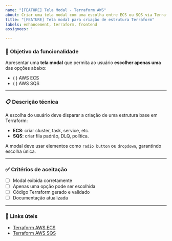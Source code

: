 ```yaml
---
name: "[FEATURE] Tela Modal - Terraform AWS"
about: Criar uma tela modal com uma escolha entre ECS ou SQS via Terraform
title: "[FEATURE] Tela modal para criação de estrutura Terraform"
labels: enhancement, terraform, frontend
assignees: ''

---
```


### 🎯 Objetivo da funcionalidade

Apresentar uma **tela modal** que permita ao usuário **escolher apenas uma** das opções abaixo:

- ( ) AWS ECS  
- ( ) AWS SQS

---

### 📋 Descrição técnica

A escolha do usuário deve disparar a criação de uma estrutura base em Terraform:

- **ECS**: criar cluster, task, service, etc.
- **SQS**: criar fila padrão, DLQ, política.

A modal deve usar elementos como `radio button` ou `dropdown`, garantindo escolha única.

---

### ✅ Critérios de aceitação

- [ ] Modal exibida corretamente
- [ ] Apenas uma opção pode ser escolhida
- [ ] Código Terraform gerado e validado
- [ ] Documentação atualizada

---

### 📎 Links úteis

- [Terraform AWS ECS](https://registry.terraform.io/providers/hashicorp/aws/latest/docs/resources/ecs_service)
- [Terraform AWS SQS](https://registry.terraform.io/providers/hashicorp/aws/latest/docs/resources/sqs_queue)
